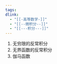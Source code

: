 ```yaml
---
tags: 
dlink:
  - "[[-高等数学-]]"
  - "[[--微积分--]]"
  - "[[---积分---]]"
---
```

1. 无穷限的反常积分
2. 无界函数的反常积分
3. 伽马函数